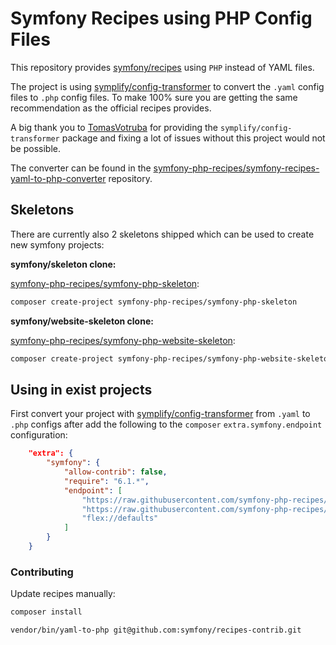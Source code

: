 # Symfony Recipes using PHP Config Files

This repository provides [symfony/recipes](https://github.com/symfony/recipes)
using `PHP` instead of YAML files.

The project is using [symplify/config-transformer](https://github.com/symplify/config-transformer)
to convert the `.yaml` config files to `.php` config files. To make 100%
sure you are getting the same recommendation as the official recipes provides.

A big thank you to [TomasVotruba](https://github.com/TomasVotruba) for providing the `symplify/config-transformer`
package and fixing a lot of issues without this project would not be possible.

The converter can be found in the [symfony-php-recipes/symfony-recipes-yaml-to-php-converter](https://github.com/symfony-php-recipes/symfony-recipes-yaml-to-php-converter)
repository.

## Skeletons

There are currently also 2 skeletons shipped which can be used to create new symfony projects:

**symfony/skeleton clone:**

[symfony-php-recipes/symfony-php-skeleton](https://github.com/symfony-php-recipes/symfony-php-skeleton):

```bash
composer create-project symfony-php-recipes/symfony-php-skeleton
```

**symfony/website-skeleton clone:**

[symfony-php-recipes/symfony-php-website-skeleton](https://github.com/symfony-php-recipes/symfony-php-website-skeleton):

```bash
composer create-project symfony-php-recipes/symfony-php-website-skeleton
```

## Using in exist projects

First convert your project with [symplify/config-transformer](https://github.com/symplify/config-transformer) from `.yaml` to `.php` configs
after add the following to the `composer` `extra.symfony.endpoint` configuration:

```json
    "extra": {
        "symfony": {
            "allow-contrib": false,
            "require": "6.1.*",
            "endpoint": [
                "https://raw.githubusercontent.com/symfony-php-recipes/symfony-recipes-php/flex/main/index.json",
                "https://raw.githubusercontent.com/symfony-php-recipes/symfony-recipes-php-contrib/flex/main/index.json",
                "flex://defaults"
            ]
        }
    }
```

### Contributing

Update recipes manually:

```bash
composer install

vendor/bin/yaml-to-php git@github.com:symfony/recipes-contrib.git
```
